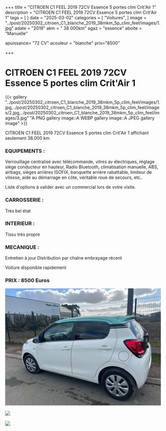 +++
title = "CITROEN C1 FEEL 2019 72CV Essence 5 portes clim Crit'Air 1"
description = "CITROEN C1 FEEL 2019 72CV Essence 5 portes clim Crit'Air 1"
tags = [
]
date = "2025-03-02"
categories = [
    "Voitures",
]
image = "../post/20250302_citroen_C1_blanche_2019_38mkm_5p_clim_feel/images/1.jpg"
adate = "2019"
akm = " 38 000km"
agaz = "essence"
aboite = "Manuelle"

apuissance= "72 CV"
acouleur = "blanche"
prix="8500"

+++

# CITROEN C1 FEEL 2019 72CV Essence 5 portes clim Crit'Air 1

{{< gallery "../post/20250302_citroen_C1_blanche_2019_38mkm_5p_clim_feel/images/1.jpg,../post/20250302_citroen_C1_blanche_2019_38mkm_5p_clim_feel/images/2.jpg,../post/20250302_citroen_C1_blanche_2019_38mkm_5p_clim_feel/images/3.jpg" "A PNG gallery image::A WEBP gallery image::A JPEG gallery image" >}}


CITROEN C1 FEEL 2019 72CV Essence 5 portes clim Crit'Air 1 affichant seulement 38.000 km


### EQUIPEMENTS :
Verrouillage centralisé avec télécommande, vitres av électriques, réglage siège conducteur en hauteur, Radio Bluetooth, climatisation manuelle, ABS, airbags, sièges arrières ISOFIX, banquette arrière rabattable, limiteur de vitesse, aide au démarrage en côte, véritable roue de secours, etc..


Liste d'options à valider avec un commercial lors de votre visite.


### CARROSSERIE :
Très bel état 


### INTERIEUR :
Tissu très propre

### MECANIQUE :
Entretien à jour
Distribution par chaîne
embrayage récent



Voiture disponible rapidement


### PRIX : 8500 Euros


<!-- more -->


![](images/1.jpg)

![](images/2.jpg)

![](images/3.jpg)

